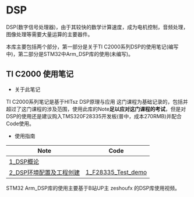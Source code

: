 # DSP

DSP(数字信号处理器)，由于其较快的数学计算速度，成为电机控制，音频处理，图像处理等需要大量运算的主要器件。

本库主要包括两个部分，第一部分是关于TI C2000系列DSP的使用笔记(编写中)，第二部分是STM32中Arm_DSP库的使用(未编写)。

## TI C2000 使用笔记

- 关于此笔记

TI C2000系列笔记是基于HITsz DSP原理与应用 这门课程为基础记录的，包括并超过了这门课程的涉及范围，使用此库的Note**足以应对这门课程的考试**，但是对DSP的使用还是建议购入TMS320F28335开发板(普中，成本270RMB)并配合Code使用。

- 使用指南

| Note                                                         | Code                                                         |
| ------------------------------------------------------------ | ------------------------------------------------------------ |
| [1_DSP概论](https://github.com/SSC202/DSP/blob/main/TI-C2000-TMS320F28335/Note/1_DSP概论/1_DSP概论.md) |                                                              |
| [2_DSP环境配置及工程创建](https://github.com/SSC202/DSP/blob/main/TI-C2000-TMS320F28335/Note/2_DSP环境配置及工程创建/2_DSP环境配置和工程构建.md) | [1_F28335_Test_demo](https://github.com/SSC202/DSP/tree/main/TI-C2000-TMS320F28335/Code/1_F28335_Test_demo) |

STM32 Arm_DSP库的使用主要基于B站UP主 zeshoufx 的DSP库使用视频。
